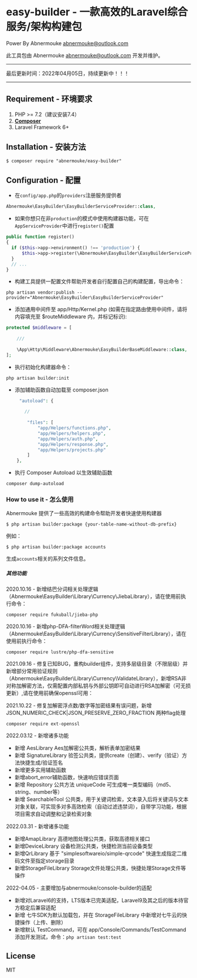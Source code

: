 # easy-builder - 一款高效的Laravel综合服务/架构构建包

 Power By Abnermouke <abnermouke@outlook.com>

 此工具包由 Abnermouke <abnermouke@outlook.com> 开发并维护。

----

最后更新时间：2022年04月05日，持续更新中！！！

---


## Requirement - 环境要求

1. PHP >= 7.2（建议安装7.4）
2. **[Composer](https://getcomposer.org/)**
3. Laravel Framework 6+



## Installation - 安装方法

```shell
$ composer require "abnermouke/easy-builder"
```

## Configuration - 配置

- 在`config/app.php`的`providers`注册服务提供者

```php
Abnermouke\EasyBuilder\EasyBuilderServiceProvider::class,
```
- 如果你想只在非`production`的模式中使用构建器功能，可在`AppServiceProvider`中进行`register()`配置

```php
public function register()
{
  if ($this->app->environment() !== 'production') {
      $this->app->register(\Abnermouke\EasyBuilder\EasyBuilderServiceProvider::class);
  }
  // ...
}
```

-  构建工具提供一配置文件帮助开发者自行配置自己的构建配置，导出命令：

```shell
php artisan vendor:publish --provider="Abnermouke\EasyBuilder\EasyBuilderServiceProvider"
```

- 添加通用中间件至  app/Http/Kernel.php (如需在指定路由使用中间件，请将内容填充至 $routeMiddleware 内，并标记标识):


```php
protected $middleware = [
    
    ///
   
    \App\Http\Middleware\Abnermouke\EasyBuilderBaseMiddleware::class,
];
```

-  执行初始化构建器命令：

```shell
php artisan builder:init
```

- 添加辅助函数自动加载至 composer.json

```php
     "autoload": {
       
       // 
        
        "files": [
            "app/Helpers/functions.php",
            "app/Helpers/helpers.php",
            "app/Helpers/auth.php",
            "app/Helpers/response.php",
            "app/Helpers/projects.php"
        ]
    },
```

- 执行 Composer Autoload 以生效辅助函数

```shell
composer dump-autoload
```


### How to use it - 怎么使用

Abnermouke 提供了一些高效的构建命令帮助开发者快速使用构建器

```shell
$ php artisan builder:package {your-table-name-without-db-prefix}
```

例如：

```shell
$ php artisan builder:package accounts
```

生成`accounts`相关的系列文件信息。


##### 其他功能

2020.10.16 - 新增结巴分词相关处理逻辑（Abnermouke\EasyBuilder\Library\Currency\JiebaLibrary），请在使用前执行命令：

```shell
composer require fukuball/jieba-php
```

2020.10.16 - 新增php-DFA-filterWord相关处理逻辑（Abnermouke\EasyBuilder\Library\Currency\SensitiveFilterLibrary），请在使用前执行命令：

```shell
composer require lustre/php-dfa-sensitive
```

2021.09.16 - 修复已知BUG，重构builder组件，支持多层级目录（不限层级）并新增部分常用验证规则（Abnermouke\EasyBuilder\Library\Currency\ValidateLibrary），新增RSA非对称加解密方法，仅需配置内部私钥与外部公钥即可自动进行RSA加解密（可无损更新）,请在使用前确保openssl可用：

2021.10.22 - 修复加解密浮点数/数字等加密结果有误问题，新增 JSON_NUMERIC_CHECK|JSON_PRESERVE_ZERO_FRACTION 两种flag处理

```shell
composer require ext-openssl
```

2022.03.12 - 新增诸多功能

- 新增 AesLibrary Aes加解密公共类，解析表单加密结果
- 新增 SignatureLibrary 验签公共类，提供create（创建）、verify（验证）方法快捷生成/验证签名
- 新增更多实用辅助函数
- 新增abort_error辅助函数，快速响应错误页面
- 新增 Repository 公共方法 uniqueCode 可生成唯一类型编码（md5、string、number等）
- 新增 SearchableTool 公共类，用于关键词检索，文本录入后将关键词与文本对象关联，可实现多对多高效检索（自动过滤违禁词），自带学习功能，根据项目需求自动调整和记录检索对象

2022.03.31 - 新增诸多功能

- 新增AmapLibrary 高德地图处理公共类，获取高德相关接口
- 新增DeviceLibrary 设备检测公共类，快捷检测当前设备类型
- 新增QrLibrary 基于 "simplesoftwareio/simple-qrcode" 快速生成指定二维码文件至指定storage目录
- 新增StorageFileLibrary Storage文件处理公共类，快捷处理Storage文件等操作

2022-04.05 - 主要增加与abnermouke/console-builder的适配

- 新增对Laravel6的支持，LTS版本已完美适配，Laravel9及其之后的版本待官方稳定后兼容适配
- 新增 七牛SDK为默认加载包，并在 StorageFileLibrary 中新增对七牛云的快捷操作（上传、删除）
- 新增默认 TestCommand，可在 app/Console/Commands/TestCommand 添加开发测试，命令：`php artisan test:test`


## License

MIT
